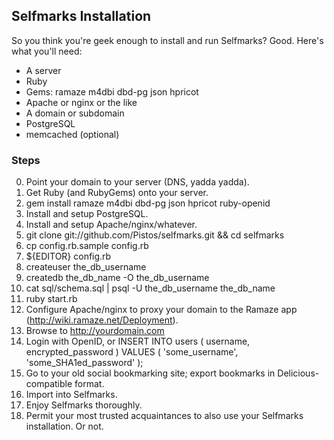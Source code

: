 ## Selfmarks Installation

So you think you're geek enough to install and run Selfmarks?  Good.
Here's what you'll need:

  * A server
  * Ruby
  * Gems: ramaze m4dbi dbd-pg json hpricot
  * Apache or nginx or the like
  * A domain or subdomain
  * PostgreSQL
  * memcached (optional)

### Steps

0. Point your domain to your server (DNS, yadda yadda).
0. Get Ruby (and RubyGems) onto your server.
1. gem install ramaze m4dbi dbd-pg json hpricot ruby-openid
2. Install and setup PostgreSQL.
3. Install and setup Apache/nginx/whatever.
4. git clone git://github.com/Pistos/selfmarks.git && cd selfmarks
5. cp config.rb.sample config.rb
6. ${EDITOR} config.rb
7. createuser the_db_username
8. createdb the_db_name -O the_db_username
9. cat sql/schema.sql | psql -U the_db_username the_db_name
10. ruby start.rb
11. Configure Apache/nginx to proxy your domain to the Ramaze app (http://wiki.ramaze.net/Deployment).
12. Browse to http://yourdomain.com
13. Login with OpenID, or
      INSERT INTO users ( username, encrypted_password )
      VALUES ( 'some_username', 'some_SHA1ed_password' );
14. Go to your old social bookmarking site; export bookmarks in Delicious-compatible format.
15. Import into Selfmarks.
16. Enjoy Selfmarks thoroughly.
17. Permit your most trusted acquaintances to also use your Selfmarks installation.  Or not.
